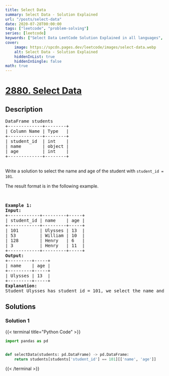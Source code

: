 ```yaml
---
title: Select Data
summary: Select Data - Solution Explained
url: "/posts/select-data"
date: 2020-07-28T00:00:00
tags: ["leetcode", "problem-solving"]
series: [leetcode]
keywords: ["Select Data LeetCode Solution Explained in all languages", "2880", "leetcode question 2880", "Select Data", "LeetCode", "leetcode solution in Python3 C++ Java Go PHP Ruby Swift TypeScript Rust C# JavaScript C", "GeeksforGeeks", "InterviewBit", "Coding Ninjas", "HackerRank", "HackerEarth", "CodeChef", "TopCoder", "AlgoExpert", "freeCodeCamp", "Codeforces", "GitHub", "AtCoder", "Samir Paul"]
cover:
    image: https://spcdn.pages.dev/leetcode/images/select-data.webp
    alt: Select Data - Solution Explained
    hiddenInList: true
    hiddenInSingle: false
math: true
---
```



# [2880. Select Data](https://leetcode.com/problems/select-data)


## Description

<pre>
DataFrame students
+-------------+--------+
| Column Name | Type   |
+-------------+--------+
| student_id  | int    |
| name        | object |
| age         | int    |
+-------------+--------+

</pre>

<p>Write a solution to select the name and age of the student with <code>student_id = 101</code>.</p>

<p>The result format is in the following example.</p>

<p>&nbsp;</p>
<pre>
<strong>Example 1:
Input:</strong>
+------------+---------+-----+
| student_id | name    | age |
+------------+---------+-----+
| 101        | Ulysses | 13  |
| 53         | William | 10  |
| 128        | Henry   | 6   |
| 3          | Henry   | 11  |
+------------+---------+-----+
<strong>Output:</strong>
+---------+-----+
| name    | age | 
+---------+-----+
| Ulysses | 13  |
+---------+-----+
<strong>Explanation:
</strong>Student Ulysses has student_id = 101, we select the name and age.</pre>

## Solutions

### Solution 1

<!-- tabs:start -->

{{< terminal title="Python Code" >}}
```python
import pandas as pd


def selectData(students: pd.DataFrame) -> pd.DataFrame:
    return students[students['student_id'] == 101][['name', 'age']]
```
{{< /terminal >}}

<!-- tabs:end -->

<!-- end -->
